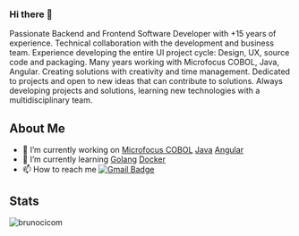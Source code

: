 ### Hi there 👋

Passionate Backend and Frontend Software Developer with +15 years of experience. Technical collaboration with the development and business team. Experience developing the entire UI project cycle: Design, UX, source code and packaging. Many years working with Microfocus COBOL, Java, Angular. Creating solutions with creativity and time management. Dedicated to projects and open to new ideas that can contribute to solutions. Always developing projects and solutions, learning new technologies with a multidisciplinary team.

## About Me

- 🔭 I’m currently working on [Microfocus COBOL](https://img.shields.io/badge/-Microfocus_COBOL-005571?style=for-the-badge&logoColor=ffffff) [Java](https://img.shields.io/badge/-Java-F80000?style=for-the-badge&logoColor=ffffff&logo=oracle) [Angular]([https://img.shields.io/badge/-Angular-DD0031?style=for-the-badge&logoColor=ffffff](https://img.shields.io/badge/-Angular-DD0031?style=for-the-badge&logoColor=ffffff&logo=angular)) 
- 🌱 I’m currently learning [Golang](https://img.shields.io/badge/-Golang-00ADD8?style=flat-square&logo=go&logoColor=ffffff) [Docker](https://img.shields.io/badge/-Docker-2496ED?style=flat-square&logo=docker&logoColor=ffffff) 
- 📫 How to reach me [![Gmail Badge](https://img.shields.io/badge/-gmail-c14438?style=for-the-badge&logo=Gmail&logoColor=ffffff)](mailto:brunocicom@gmail.com)

## Stats

<p><img src="https://github-readme-stats.vercel.app/api?username=brunocicom&show_icons=true&theme=blue-green" alt="brunocicom" /></p>

<!--
**brunocicom/brunocicom** is a ✨ _special_ ✨ repository because its `README.md` (this file) appears on your GitHub profile.

Here are some ideas to get you started:

- 🔭 I’m currently working on ...
- 🌱 I’m currently learning ...
- 👯 I’m looking to collaborate on ...
- 🤔 I’m looking for help with ...
- 💬 Ask me about ...
- 📫 How to reach me: ...
- 😄 Pronouns: ...
- ⚡ Fun fact: ...
-->
